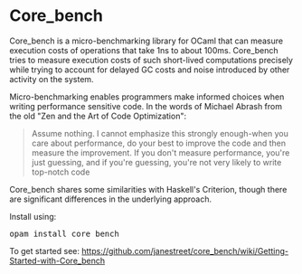 Core_bench
==========

Core_bench is a micro-benchmarking library for OCaml that can
measure execution costs of operations that take 1ns to about
100ms. Core_bench tries to measure execution costs of such
short-lived computations precisely while trying to account for
delayed GC costs and noise introduced by other activity on the
system.

Micro-benchmarking enables programmers make informed choices when
writing performance sensitive code. In the words of Michael
Abrash from the old "Zen and the Art of Code Optimization":

> Assume nothing. I cannot emphasize this strongly enough-when you
> care about performance, do your best to improve the code and
> then measure the improvement. If you don't measure performance,
> you're just guessing, and if you're guessing, you're not very
> likely to write top-notch code

Core_bench shares some similarities with Haskell's Criterion,
though there are significant differences in the underlying
approach.

Install using:
<pre>
opam install core_bench
</pre>

To get started see:
https://github.com/janestreet/core_bench/wiki/Getting-Started-with-Core_bench


